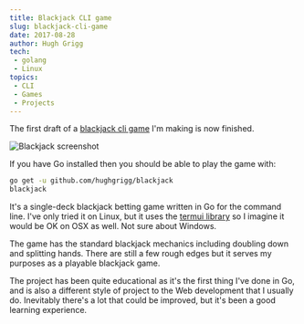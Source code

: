 ```yaml
---
title: Blackjack CLI game
slug: blackjack-cli-game
date: 2017-08-28
author: Hugh Grigg
tech:
 - golang
 - Linux
topics:
 - CLI
 - Games
 - Projects
---
```


The first draft of a [blackjack cli
game](https://github.com/hughgrigg/blackjack) I'm making is now finished.

![Blackjack screenshot](/img/2017/blackjack-01.png)

If you have Go installed then you should be able to play the game with:

```bash
go get -u github.com/hughgrigg/blackjack
blackjack
```

It's a single-deck blackjack betting game written in Go for the command line.
I've only tried it on Linux, but it uses the [termui
library](https://github.com/gizak/termui) so I imagine it would be OK on OSX as
well. Not sure about Windows.

The game has the standard blackjack mechanics including doubling down and
splitting hands. There are still a few rough edges but it serves my purposes as
a playable blackjack game.

The project has been quite educational as it's the first thing I've done in Go,
and is also a different style of project to the Web development that I usually
do. Inevitably there's a lot that could be improved, but it's been a good
learning experience.
